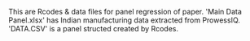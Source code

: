 This are Rcodes & data files for panel regression of paper.
'Main Data Panel.xlsx' has Indian manufacturing data extracted from ProwessIQ.
'DATA.CSV' is a panel structed created by Rcodes.

